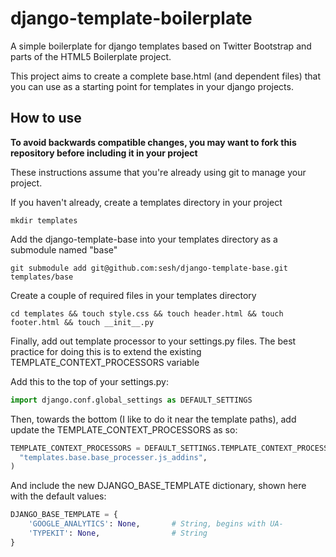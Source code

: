 django-template-boilerplate
===========================

A simple boilerplate for django templates based on Twitter Bootstrap and parts of the HTML5 Boilerplate project.

This project aims to create a complete base.html (and dependent files) that you can use as a starting point for templates in your django projects.


## How to use

**To avoid backwards compatible changes, you may want to fork this repository before including it in your project**

These instructions assume that you're already using git to manage your project.

If you haven't already, create a templates directory in your project

```
mkdir templates
```

Add the django-template-base into your templates directory as a submodule named "base"

```
git submodule add git@github.com:sesh/django-template-base.git templates/base
```

Create a couple of required files in your templates directory

```    
cd templates && touch style.css && touch header.html && touch footer.html && touch __init__.py
```

Finally, add out template processor to your settings.py files. The best practice for doing this is to extend the existing TEMPLATE_CONTEXT_PROCESSORS variable

Add this to the top of your settings.py:

```python
import django.conf.global_settings as DEFAULT_SETTINGS
```

Then, towards the bottom (I like to do it near the template paths), add update the TEMPLATE_CONTEXT_PROCESSORS as so:

```python
TEMPLATE_CONTEXT_PROCESSORS = DEFAULT_SETTINGS.TEMPLATE_CONTEXT_PROCESSORS + (
  "templates.base.base_processer.js_addins",
)

```

And include the new DJANGO_BASE_TEMPLATE dictionary, shown here with the default values:

```python
DJANGO_BASE_TEMPLATE = {
    'GOOGLE_ANALYTICS': None,       # String, begins with UA-
    'TYPEKIT': None,                # String
}
```